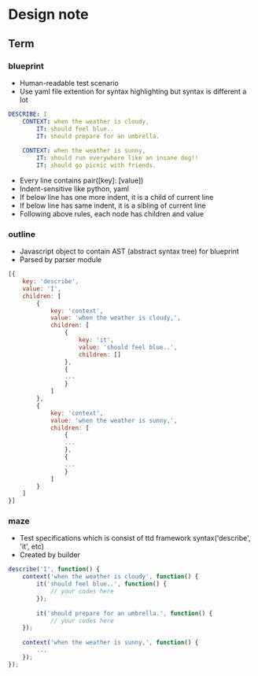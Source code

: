 # Design note

## Term
### blueprint
- Human-readable test scenario
- Use yaml file extention for syntax highlighting but syntax is different a lot
```yaml
DESCRIBE: I
	CONTEXT: when the weather is cloudy,
		IT: should feel blue..
		IT: should prepare for an umbrella.
		
	CONTEXT: when the weather is sunny,
		IT: should run everywhere like an insane dog!!
		IT: should go picnic with friends.
```
- Every line contains pair([key]: [value])
- Indent-sensitive like python, yaml
- If below line has one more indent, it is a child of current line
- If below line has same indent, it is a sibling of current line
- Following above rules, each node has children and value

### outline
- Javascript object to contain AST (abstract syntax tree) for blueprint
- Parsed by parser module
```javascript
[{
    key: 'describe',
    value: 'I',
    children: [
        {
            key: 'context',
            value: 'when the weather is cloudy,',
            children: [
                {
                    key: 'it',
                    value: 'should feel blue..',
                    children: []
                },
                {
                ...
                }
            ]
        },
        {
            key: 'context',
            value: 'when the weather is sunny,',
            children: [
                {
                ...
                },
                {
                ...
                }
            ]
        }
    ]
}]
```

### maze
- Test specifications which is consist of ttd framework syntax('describe', 'it', etc)
- Created by builder
```javascript
describe('I', function() {
    context('when the weather is cloudy', function() {
        it('should feel blue..', function() {
            // your codes here
        });
        
        it('should prepare for an umbrella.', function() {
            // your codes here
    });
    
    context('when the weather is sunny,', function() {
        ...
    });
});

```